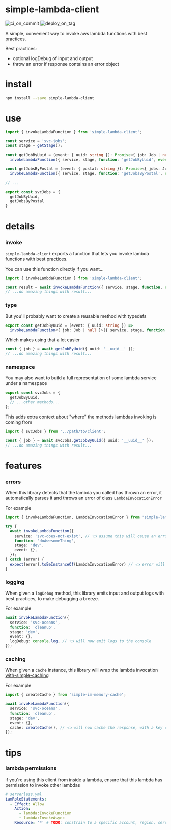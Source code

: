 # simple-lambda-client

![ci_on_commit](https://github.com/uladkasach/simple-lambda-client/workflows/test/badge.svg)
![deploy_on_tag](https://github.com/uladkasach/simple-lambda-client/workflows/publish/badge.svg)

A simple, convenient way to invoke aws lambda functions with best practices.

Best practices:

- optional logDebug of input and output
- throw an error if response contains an error object

# install

```sh
npm install --save simple-lambda-client
```

# use

```ts
import { invokeLambdaFunction } from 'simple-lambda-client';

const service = 'svc-jobs';
const stage = getStage();

const getJobByUuid = (event: { uuid: string }): Promise<{ job: Job | null }> =>
  invokeLambdaFunction({ service, stage, function: 'getJobByUuid', event });

const getJobsByPostal = (event: { postal: string }): Promise<{ jobs: Job[] }> =>
  invokeLambdaFunction({ service, stage, function: 'getJobsByPostal', event });

// ...

export const svcJobs = {
  getJobByUuid,
  getJobsByPostal
}
```

# details

### invoke

`simple-lambda-client` exports a function that lets you invoke lambda functions with best practices.

You can use this function directly if you want...

```ts
import { invokeLambdaFunction } from 'simple-lambda-client';

const result = await invokeLambdaFunction({ service, stage, function, event });
// ...do amazing things with result...
```

### type

But you'll probably want to create a reusable method with typedefs

```ts
export const getJobByUuid = (event: { uuid: string }) =>
  invokeLambdaFunction<{ job: Job | null }>({ service, stage, function: 'getJobByUuid', event });
```

Which makes using that a lot easier

```ts
const { job } = await getJobByUuid({ uuid: '__uuid__' });
// ...do amazing things with result...
```

### namespace

You may also want to build a full representation of some lambda service under a namespace

```ts
export const svcJobs = {
  getJobByUuid,
  // ...other methods...
};
```

This adds extra context about "where" the methods lambdas invoking is coming from

```ts
import { svcJobs } from '../path/to/client';

const { job } = await svcJobs.getJobByUuid({ uuid: '__uuid__' });
// ...do amazing things with result...
```

# features

### errors

When this library detects that the lambda you called has thrown an error, it automatically parses it and throws an error of class `LambdaInvocationError`

For example
```ts
import { invokeLambdaFunction, LambdaInvocationError } from 'simple-lambda-client';

try {
  await invokeLambdaFunction({
    service: 'svc-does-not-exist', // 👈 assume this will cause an error
    function: 'doAwesomeThing',
    stage: 'dev',
    event: {},
  });
} catch (error) {
  expect(error).toBeInstanceOf(LambdaInvocationError) // 👈 error will be an instance of this class
}
```

### logging

When given a `logDebug` method, this library emits input and output logs with best practices, to make debugging a breeze.

For example
```ts
await invokeLambdaFunction({
  service: 'svc-oceans',
  function: 'cleanup',
  stage: 'dev',
  event: {},
  logDebug: console.log, // 👈 will now emit logs to the console
});
```

### caching

When given a `cache` instance, this library will wrap the lambda invocation [with-simple-caching](https://github.com/ehmpathy/with-simple-caching)

For example
```ts
import { createCache } from 'simple-im-memory-cache';

await invokeLambdaFunction({
  service: 'svc-oceans',
  function: 'cleanup',
  stage: 'dev',
  event: {},
  cache: createCache(), // 👈 will now cache the response, with a key of [service, function, stage, event]
});
```


# tips

### lambda permissions

if you're using this client from inside a lambda, ensure that this lambda has permission to invoke other lambdas

```yml
# serverless.yml
iamRoleStatements:
  - Effect: Allow
    Action:
      - lambda:InvokeFunction
      - lambda:InvokeAsync
    Resource: '*' # TODO: constrain to a specific account, region, service, and stage
```
